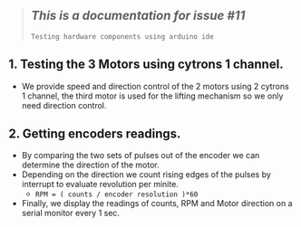 > ## ***This is a documentation for issue #11***    
> `Testing hardware components using arduino ide`

## 1. Testing the 3 Motors using cytrons 1 channel.
- We provide speed and direction control of the 2 motors using 2 cytrons 1 channel, the third motor is used for the lifting mechanism so we only need direction control.

## 2. Getting encoders readings.
-   By comparing the two sets of pulses out of the encoder we can determine the direction of the motor.
-   Depending on the direction we count rising edges of the pulses by interrupt to evaluate revolution per minite. 
     - `RPM = ( counts / encoder resolution )*60`
- Finally, we display the readings of counts, RPM and Motor direction on a serial monitor every 1 sec.



